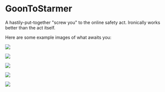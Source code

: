 # GoonToStarmer
A hastily-put-together "screw you" to the online safety act. Ironically works better than the act itself.

Here are some example images of what awaits you:

![](./preview_images/1)

![](./preview_images/2)

![](./preview_images/3)

![](./preview_images/4)

![](./preview_images/5)